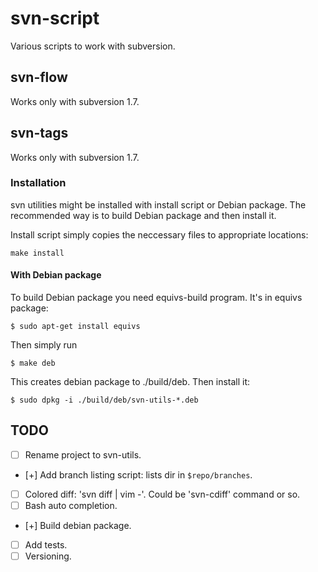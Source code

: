 svn-script
==========

Various scripts to work with subversion.

svn-flow
--------

Works only with subversion 1.7.


svn-tags
--------

Works only with subversion 1.7.


### Installation

svn utilities might be installed with install script or Debian package. The
recommended way is to build Debian package and then install it.

Install script simply copies the neccessary files to appropriate locations:

	make install


#### With Debian package

To build Debian package you need equivs-build program. It's in equivs package:

	$ sudo apt-get install equivs

Then simply run

	$ make deb

This creates debian package to ./build/deb. Then install it:

	$ sudo dpkg -i ./build/deb/svn-utils-*.deb


TODO
----

- [ ] Rename project to svn-utils.
- [+] Add branch listing script: lists dir in `$repo/branches`.
- [ ] Colored diff: 'svn diff | vim -'. Could be 'svn-cdiff' command or so.
- [ ] Bash auto completion.
- [+] Build debian package.
- [ ] Add tests.
- [ ] Versioning.
